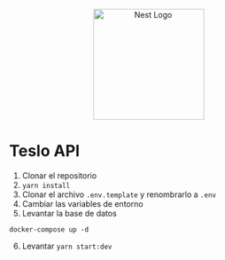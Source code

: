 <p align="center">
  <a href="http://nestjs.com/" target="blank"><img src="https://nestjs.com/img/logo-small.svg" width="200" alt="Nest Logo" /></a>
</p>

# Teslo API
1. Clonar el repositorio
2. ```yarn install```
3. Clonar el archivo ```.env.template``` y renombrarlo a ```.env``` 
4. Cambiar las variables de entorno
5. Levantar la base de datos
```
docker-compose up -d
```
6. Levantar ```yarn start:dev```